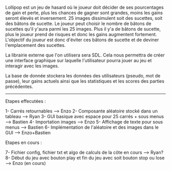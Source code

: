 Lollipop est un jeu de hasard où le joueur doit décider de ses pourcentages de gain et perte, plus les chances de gagner sont grandes, moins les gains seront élevés et inversement.
25 images  dissimulent soit des sucettes, soit des bâtons de sucette. 
Le joueur peut choisir le nombre de bâtons de sucettes qu'il y'aura parmi les 25 images. Plus il y'a de bâtons de sucette, plus le joueur prend de risques et donc les gains augmentent fortement. 
L'objectif du joueur est donc d'éviter ces bâtons de sucette et de deviner l'emplacement des sucettes.

La librairie externe que l'on utilisera sera SDL. Cela nous permettra de créer une interface graphique sur laquelle l'utilisateur pourra jouer au jeu et interagir avec les images.

La base de donnée stockera les données des utilisateurs (pseudo, mot de passe), leur gains actuels ainsi que les statistiques et les scores des parties précédentes.

________________________________________________________________________________________________________________________________________________________________________

Etapes effecutées :

1- Carrés retournables --> Enzo
2- Composante aléatoire stocké dans un tableau --> Ryan
3- GUI basique avec espace pour 25 carrés + sous menus --> Bastien
4- Importation images --> Enzo
5- Affichage de texte pour sous menus --> Bastien
6- Implémentation de l'aléatoire et des images dans le GUI --> Enzo+Bastien


Etapes en cours :

7- Fichier config, fichier txt et algo de calculs de la côte en cours --> Ryan?
8- Début du jeu avec bouton play et fin du jeu avec soit bouton stop ou lose --> Enzo (en cours)